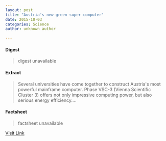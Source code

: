 ```yaml
---
layout: post
title: "Austria's new green super computer"
date: 2015-10-03
categories: Science
author: unknown author

---
```



#### Digest
>digest unavailable

#### Extract
>Several universities have come together to construct Austria's most powerful mainframe computer. Phase VSC-3 (Vienna Scientific Cluster 3) offers not only impressive computing power, but also serious energy efficiency....

#### Factsheet
>factsheet unavailable

[Visit Link](http://phys.org/news324635285.html)


